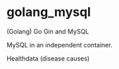 # golang_mysql

(Golang) Go Gin and MySQL 

MySQL in an independent container.

Healthdata (disease causes)
